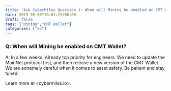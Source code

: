```yaml
---
title: "Ask CyberMiles Question 1: When will Mining be enabled on CMT Wallet?"
date: 2019-05-08T10:01:23+08:00
draft: false
tags: ["Mining","CMT Wallet"]
categories: ["en"]
---
```



### Q: When will Mining be enabled on CMT Wallet? 

A: In a few weeks. Already top priority for engineers. We need to update the MainNet protocol first, and then release a new version of the CMT Wallet. We are extremely careful when it comes to asset safety. Be patient and stay tuned.

Learn more at <cybermiles.io>.
